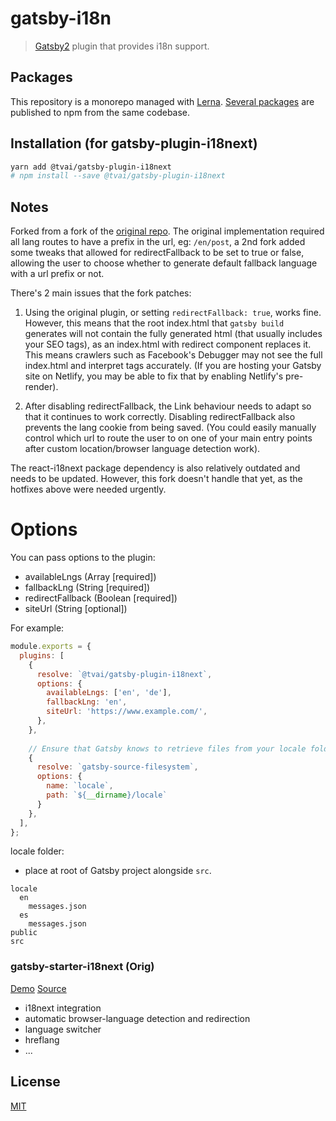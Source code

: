 # gatsby-i18n

> [Gatsby2](https://github.com/gatsbyjs/gatsby) plugin that provides i18n support.

## Packages

This repository is a monorepo managed with [Lerna](https://github.com/lerna/lerna). [Several packages](/packages) are published to npm from the same codebase.

## Installation (for gatsby-plugin-i18next)

```sh
yarn add @tvai/gatsby-plugin-i18next
# npm install --save @tvai/gatsby-plugin-i18next
```

## Notes

Forked from a fork of the [original repo](https://github.com/ikhudo/gatsby-i18n-plugin). The original implementation required all lang routes to have a prefix in the url, eg: `/en/post`, a 2nd fork added some tweaks that allowed for redirectFallback to be set to true or false, allowing the user to choose whether to generate default fallback language with a url prefix or not.

There's 2 main issues that the fork patches:

1. Using the original plugin, or setting `redirectFallback: true`, works fine. However, this means that the root index.html that `gatsby build` generates will not contain the fully generated html (that usually includes your SEO tags), as an index.html with redirect component replaces it. This means crawlers such as Facebook's Debugger may not see the full index.html and interpret tags accurately. (If you are hosting your Gatsby site on Netlify, you may be able to fix that by enabling Netlify's pre-render).

2. After disabling redirectFallback, the Link behaviour needs to adapt so that it continues to work correctly. Disabling redirectFallback also prevents the lang cookie from being saved. (You could easily manually control which url to route the user to on one of your main entry points after custom location/browser language detection work).

The react-i18next package dependency is also relatively outdated and needs to be updated. However, this fork doesn't handle that yet, as the hotfixes above were needed urgently.

# Options

You can pass options to the plugin:

- availableLngs (Array [required])
- fallbackLng (String [required])
- redirectFallback (Boolean [required])
- siteUrl (String [optional])

For example:

```js
module.exports = {
  plugins: [
    {
      resolve: `@tvai/gatsby-plugin-i18next`,
      options: {
        availableLngs: ['en', 'de'],
        fallbackLng: 'en',
        siteUrl: 'https://www.example.com/',
      },
    },
    
    // Ensure that Gatsby knows to retrieve files from your locale folder.
    {
      resolve: `gatsby-source-filesystem`,
      options: {
        name: `locale`,
        path: `${__dirname}/locale`
      }
    },
  ],
};
```

locale folder:

- place at root of Gatsby project alongside `src`.

```
locale
  en
    messages.json
  es
    messages.json
public
src
```


### gatsby-starter-i18next (Orig)

[Demo](https://hupe1980.github.io/gatsby-i18n/gatsby-starter-i18next) [Source](/starters/gatsby-starter-i18next)

- i18next integration
- automatic browser-language detection and redirection
- language switcher
- hreflang
- ...

## License

[MIT](LICENSE)
